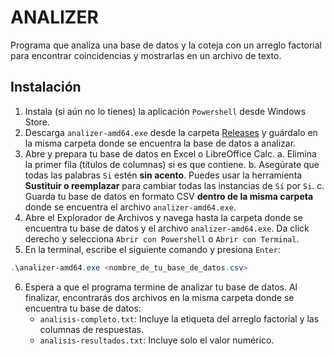# ANALIZER
Programa que analiza una base de datos y la coteja con un arreglo factorial para encontrar coincidencias y mostrarlas en un archivo de texto.

## Instalación
1. Instala (si aún no lo tienes) la aplicación `Powershell` desde Windows Store.
2. Descarga `analizer-amd64.exe` desde la carpeta [Releases](https://github.com/juancarlangas/plane/releases/) y guárdalo en la misma carpeta donde se encuentra la base de datos a analizar.
3. Abre y prepara tu base de datos en Excel o LibreOffice Calc.
    a. Elimina la primer fila (títulos de columnas) si es que contiene.
    b. Asegúrate que todas las palabras `Si` estén **sin acento**. Puedes usar la herramienta **Sustituir o reemplazar** para cambiar todas las instancias de `Sí` por `Si`.
    c. Guarda tu base de datos en formato CSV **dentro de la misma carpeta** donde se encuentra el archivo `analizer-amd64.exe`.
4. Abre el Explorador de Archivos y navega hasta la carpeta donde se encuentra tu base de datos y el archivo `analizer-amd64.exe`. Da click derecho y selecciona `Abrir con Powershell` o `Abrir con Terminal`.
5. En la terminal, escribe el siguiente comando y presiona `Enter`:
```Powershell
.\analizer-amd64.exe <nombre_de_tu_base_de_datos.csv>
```
6. Espera a que el programa termine de analizar tu base de datos. Al finalizar, encontrarás dos archivos en la misma carpeta donde se encuentra tu base de datos:
    - `analisis-completo.txt`: Incluye la etiqueta del arreglo factorial y las columnas de respuestas.
    - `analisis-resultados.txt`: Incluye solo el valor numérico.
